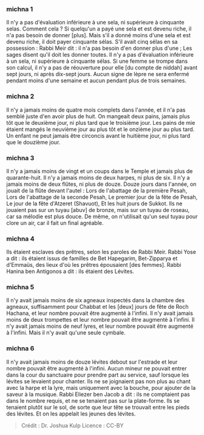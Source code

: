 
### michna 1
Il n'y a pas d'évaluation inférieure à une sela, ni supérieure à cinquante selas. Comment cela ? Si quelqu'un a payé une sela et est devenu riche, il n'a pas besoin de donner [plus]. Mais s'il a donné moins d'une sela et est devenu riche, il doit payer cinquante sélas. S'il avait cinq sélas en sa possession : Rabbi Meir dit : il n'a pas besoin d'en donner plus d'une ; Les sages disent qu'il doit les donner toutes. Il n'y a pas d'évaluation inférieure à un sela, ni supérieure à cinquante sélas. Si une femme se trompe dans son calcul, il n'y a pas de réouverture pour elle [du compte de niddah] avant sept jours, ni après dix-sept jours. Aucun signe de lèpre ne sera enfermé pendant moins d'une semaine et aucun pendant plus de trois semaines.

### michna 2
Il n'y a jamais moins de quatre mois complets dans l'année, et il n'a pas semblé juste d'en avoir plus de huit. On mangeait deux pains, jamais plus tôt que le deuxième jour, ni plus tard que le troisième jour. Les pains de mie étaient mangés le neuvième jour au plus tôt et le onzième jour au plus tard. Un enfant ne peut jamais être circoncis avant le huitième jour, ni plus tard que le douzième jour.

### michna 3
Il n'y a jamais moins de vingt et un coups dans le Temple et jamais plus de quarante-huit. Il n'y a jamais moins de deux harpes, ni plus de six. Il n'y a jamais moins de deux flûtes, ni plus de douze. Douze jours dans l'année, on jouait de la flûte devant l'autel : Lors de l'abattage de la première Pesah, Lors de l'abattage de la seconde Pesah, Le premier jour de la fête de Pesah, Le jour de la fête d'Atzeret (Shavuot), Et les huit jours de Sukkot. Ils ne jouaient pas sur un tuyau [abuv] de bronze, mais sur un tuyau de roseau, car sa mélodie est plus douce. De même, on n'utilisait qu'un seul tuyau pour clore un air, car il fait un final agréable.

### michna 4
Ils étaient esclaves des prêtres, selon les paroles de Rabbi Meir. Rabbi Yose a dit : ils étaient issus de familles de Bet Hapegarim, Bet-Zipparya et d'Emmaüs, des lieux d'où les prêtres épousaient [des femmes]. Rabbi Hanina ben Antigonos a dit : ils étaient des Lévites.

### michna 5
Il n'y avait jamais moins de six agneaux inspectés dans la chambre des agneaux, suffisamment pour Chabbat et les [deux] jours de fête de Roch Hachana, et leur nombre pouvait être augmenté à l'infini. Il n'y avait jamais moins de deux trompettes et leur nombre pouvait être augmenté à l'infini. Il n'y avait jamais moins de neuf lyres, et leur nombre pouvait être augmenté à l'infini. Mais il n'y avait qu'une seule cymbale.

### michna 6
Il n'y avait jamais moins de douze lévites debout sur l'estrade et leur nombre pouvait être augmenté à l'infini. Aucun mineur ne pouvait entrer dans la cour du sanctuaire pour prendre part au service, sauf lorsque les lévites se levaient pour chanter. Ils ne se joignaient pas non plus au chant avec la harpe et la lyre, mais uniquement avec la bouche, pour ajouter de la saveur à la musique. Rabbi Eliezer ben Jacob a dit : ils ne comptaient pas dans le nombre requis, et ne se tenaient pas sur la plate-forme. Ils se tenaient plutôt sur le sol, de sorte que leur tête se trouvait entre les pieds des lévites. Et on les appelait les jeunes des lévites.

>Crédit : Dr. Joshua Kulp
>Licence : CC-BY